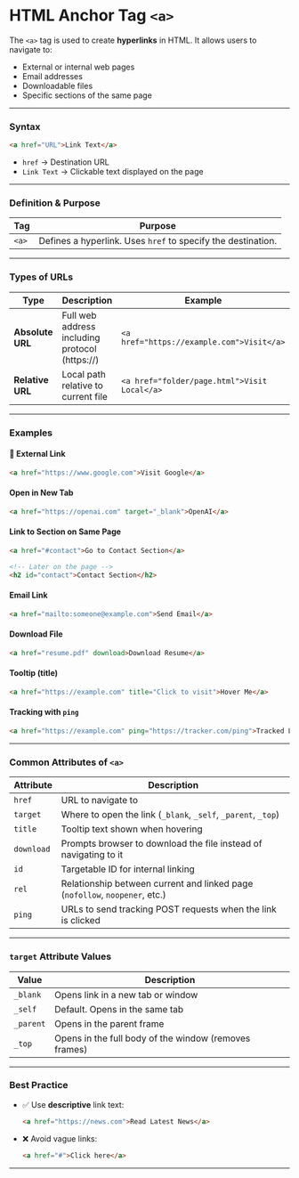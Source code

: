 # **HTML Anchor Tag `<a>`**

The `<a>` tag is used to create **hyperlinks** in HTML. It allows users to navigate to:

- External or internal web pages
- Email addresses
- Downloadable files
- Specific sections of the same page

---

### **Syntax**

```html
<a href="URL">Link Text</a>
```

- `href` → Destination URL
- `Link Text` → Clickable text displayed on the page

---

### **Definition & Purpose**

| Tag   | Purpose                                                      |
| ----- | ------------------------------------------------------------ |
| `<a>` | Defines a hyperlink. Uses `href` to specify the destination. |

---

### **Types of URLs**

| Type             | Description                                    | Example                                      |
| ---------------- | ---------------------------------------------- | -------------------------------------------- |
| **Absolute URL** | Full web address including protocol (https://) | `<a href="https://example.com">Visit</a>`    |
| **Relative URL** | Local path relative to current file            | `<a href="folder/page.html">Visit Local</a>` |

---

### **Examples**

#### 🔗 External Link

```html
<a href="https://www.google.com">Visit Google</a>
```

#### Open in New Tab

```html
<a href="https://openai.com" target="_blank">OpenAI</a>
```

#### Link to Section on Same Page

```html
<a href="#contact">Go to Contact Section</a>

<!-- Later on the page -->
<h2 id="contact">Contact Section</h2>
```

#### Email Link

```html
<a href="mailto:someone@example.com">Send Email</a>
```

#### Download File

```html
<a href="resume.pdf" download>Download Resume</a>
```

#### Tooltip (title)

```html
<a href="https://example.com" title="Click to visit">Hover Me</a>
```

#### Tracking with `ping`

```html
<a href="https://example.com" ping="https://tracker.com/ping">Tracked Link</a>
```

---

### **Common Attributes of `<a>`**

| Attribute  | Description                                                                 |
| ---------- | --------------------------------------------------------------------------- |
| `href`     | URL to navigate to                                                          |
| `target`   | Where to open the link (`_blank`, `_self`, `_parent`, `_top`)               |
| `title`    | Tooltip text shown when hovering                                            |
| `download` | Prompts browser to download the file instead of navigating to it            |
| `id`       | Targetable ID for internal linking                                          |
| `rel`      | Relationship between current and linked page (`nofollow`, `noopener`, etc.) |
| `ping`     | URLs to send tracking POST requests when the link is clicked                |

---

### **`target` Attribute Values**

| Value     | Description                                           |
| --------- | ----------------------------------------------------- |
| `_blank`  | Opens link in a new tab or window                     |
| `_self`   | Default. Opens in the same tab                        |
| `_parent` | Opens in the parent frame                             |
| `_top`    | Opens in the full body of the window (removes frames) |

---

### **Best Practice**

- ✅ Use **descriptive** link text:
  ```html
  <a href="https://news.com">Read Latest News</a>
  ```
- ❌ Avoid vague links:
  ```html
  <a href="#">Click here</a>
  ```

---